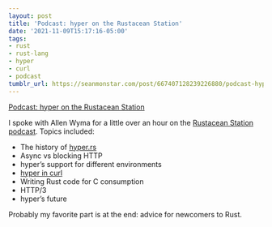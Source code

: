 ```yaml
---
layout: post
title: 'Podcast: hyper on the Rustacean Station'
date: '2021-11-09T15:17:16-05:00'
tags:
- rust
- rust-lang
- hyper
- curl
- podcast
tumblr_url: https://seanmonstar.com/post/667407128239226880/podcast-hyper-on-the-rustacean-station
---
```

[Podcast: hyper on the Rustacean Station](https://rustacean-station.org/episode/045-sean-arthur/)  

I spoke with Allen Wyma for a little over an hour on the [Rustacean Station podcast](https://rustacean-station.org/episode/045-sean-arthur/). Topics included:

- The history of [hyper.rs](https://hyper.rs)
- Async vs blocking HTTP
- hyper’s support for different environments
- [hyper in curl](https://seanmonstar.com/blog/how-using-hyper-in-curl-can-help-make-the-internet/)
- Writing Rust code for C consumption
- HTTP/3
- hyper’s future

Probably my favorite part is at the end: advice for newcomers to Rust.

